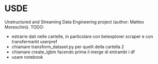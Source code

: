 # USDE
Unstructured and Streaming Data Engineering project (author: Matteo Moreschini).
TODO:
- estrarre dati nelle cartelle, in particolare con betexplorer scraper e con transfermarkt userpref
- chiamare transform_dataset.py per quelli della cartella 2
- chiamare create_lgbm facendo prima il merge di entrambi i df
- usare notebook
